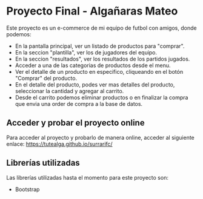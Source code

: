 # Proyecto Final - Algañaras Mateo

Este proyecto es un e-commerce de mi equipo de futbol con amigos, donde podemos:
- En la pantalla principal, ver un listado de productos para "comprar".
- En la seccion "plantilla", ver los de jugadores del equipo.
- En la seccion "resultados", ver los resultados de los partidos jugados.
- Acceder a una de las categorias de productos desde el menu.
- Ver el detalle de un producto en especifico, cliqueando en el botón "Comprar" del producto.
- En el detalle del producto, podes ver mas detalles del producto, seleccionar la cantidad y agregar al carrito.
- Desde el carrito podemos eliminar productos o en finalizar la compra que envia una order de compra a la base de datos.

## Acceder y probar el proyecto online
Para acceder al proyecto y probarlo de manera online, acceder al siguiente enlace:
https://tutealga.github.io/surrarifc/

## Librerías utilizadas

Las librerías utilizadas hasta el momento para este proyecto son: 
- Bootstrap
